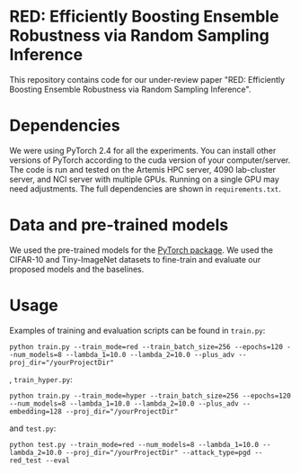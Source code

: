 # RED: Efficiently Boosting Ensemble Robustness via Random Sampling Inference
This repository contains code for our under-review paper "RED: Efficiently Boosting Ensemble Robustness via Random Sampling Inference".

# Dependencies
We were using PyTorch 2.4 for all the experiments. You can install other versions of PyTorch according to the cuda version of your computer/server.
The code is run and tested on the Artemis HPC server, 4090 lab-cluster server, and NCI server with multiple GPUs. Running on a single GPU may need adjustments. The full dependencies are shown in `requirements.txt`.

# Data and pre-trained models
We used the pre-trained models for the [PyTorch package](https://pytorch.org/vision/main/models/generated/torchvision.models.resnet18.html). We used the CIFAR-10 and Tiny-ImageNet datasets to fine-train and evaluate our proposed models and the baselines. 

# Usage
Examples of training and evaluation scripts can be found in `train.py`:
```
python train.py --train_mode=red --train_batch_size=256 --epochs=120 --num_models=8 --lambda_1=10.0 --lambda_2=10.0 --plus_adv --proj_dir="/yourProjectDir"
```
, `train_hyper.py`:
```
python train.py --train_mode=hyper --train_batch_size=256 --epochs=120 --num_models=8 --lambda_1=10.0 --lambda_2=10.0 --plus_adv --embedding=128 --proj_dir="/yourProjectDir"
```
and `test.py`:
```
python test.py --train_mode=red --num_models=8 --lambda_1=10.0 --lambda_2=10.0 --proj_dir="/yourProjectDir" --attack_type=pgd --red_test --eval
```
